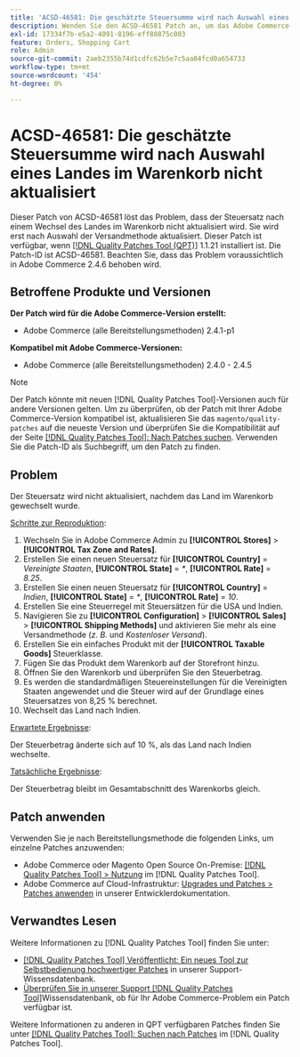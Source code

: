 ```yaml
---
title: 'ACSD-46581: Die geschätzte Steuersumme wird nach Auswahl eines Landes im Warenkorb nicht aktualisiert'
description: Wenden Sie den ACSD-46581 Patch an, um das Adobe Commerce-Problem zu lösen, bei dem der Steuersatz nach einem Wechsel des Landes im Warenkorb nicht aktualisiert wird.
exl-id: 17334f7b-e5a2-4091-8196-eff80875c003
feature: Orders, Shopping Cart
role: Admin
source-git-commit: 2aeb2355b74d1cdfc62b5e7c5aa04fcd0a654733
workflow-type: tm+mt
source-wordcount: '454'
ht-degree: 0%

---
```


# ACSD-46581: Die geschätzte Steuersumme wird nach Auswahl eines Landes im Warenkorb nicht aktualisiert

Dieser Patch von ACSD-46581 löst das Problem, dass der Steuersatz nach einem Wechsel des Landes im Warenkorb nicht aktualisiert wird. Sie wird erst nach Auswahl der Versandmethode aktualisiert. Dieser Patch ist verfügbar, wenn [[!DNL Quality Patches Tool (QPT)]](/help/announcements/adobe-commerce-announcements/magento-quality-patches-released-new-tool-to-self-serve-quality-patches.md) 1.1.21 installiert ist. Die Patch-ID ist ACSD-46581. Beachten Sie, dass das Problem voraussichtlich in Adobe Commerce 2.4.6 behoben wird.

## Betroffene Produkte und Versionen

**Der Patch wird für die Adobe Commerce-Version erstellt:**
* Adobe Commerce (alle Bereitstellungsmethoden) 2.4.1-p1

**Kompatibel mit Adobe Commerce-Versionen:**
* Adobe Commerce (alle Bereitstellungsmethoden) 2.4.0 - 2.4.5

>[!NOTE]
>
>Der Patch könnte mit neuen [!DNL Quality Patches Tool]-Versionen auch für andere Versionen gelten. Um zu überprüfen, ob der Patch mit Ihrer Adobe Commerce-Version kompatibel ist, aktualisieren Sie das `magento/quality-patches` auf die neueste Version und überprüfen Sie die Kompatibilität auf der Seite [[!DNL Quality Patches Tool]: Nach Patches suchen](https://experienceleague.adobe.com/tools/commerce-quality-patches/index.html). Verwenden Sie die Patch-ID als Suchbegriff, um den Patch zu finden.

## Problem

Der Steuersatz wird nicht aktualisiert, nachdem das Land im Warenkorb gewechselt wurde.

<u>Schritte zur Reproduktion</u>:

1. Wechseln Sie in Adobe Commerce Admin zu **[!UICONTROL Stores]** > **[!UICONTROL Tax Zone and Rates]**.
1. Erstellen Sie einen neuen Steuersatz für **[!UICONTROL Country]** = _Vereinigte Staaten_, **[!UICONTROL State]** = _*_, **[!UICONTROL Rate]** = _8.25_.
1. Erstellen Sie einen neuen Steuersatz für **[!UICONTROL Country]** = _Indien_, **[!UICONTROL State]** = _*_, **[!UICONTROL Rate]** = _10_.
1. Erstellen Sie eine Steuerregel mit Steuersätzen für die USA und Indien.
1. Navigieren Sie zu **[!UICONTROL Configuration]** > **[!UICONTROL Sales]** > **[!UICONTROL Shipping Methods]** und aktivieren Sie mehr als eine Versandmethode (_z. B._ und _Kostenloser Versand_).
1. Erstellen Sie ein einfaches Produkt mit der **[!UICONTROL Taxable Goods]** Steuerklasse.
1. Fügen Sie das Produkt dem Warenkorb auf der Storefront hinzu.
1. Öffnen Sie den Warenkorb und überprüfen Sie den Steuerbetrag.
1. Es werden die standardmäßigen Steuereinstellungen für die Vereinigten Staaten angewendet und die Steuer wird auf der Grundlage eines Steuersatzes von 8,25 % berechnet.
1. Wechselt das Land nach Indien.

<u>Erwartete Ergebnisse</u>:

Der Steuerbetrag änderte sich auf 10 %, als das Land nach Indien wechselte.

<u>Tatsächliche Ergebnisse</u>:

Der Steuerbetrag bleibt im Gesamtabschnitt des Warenkorbs gleich.

## Patch anwenden

Verwenden Sie je nach Bereitstellungsmethode die folgenden Links, um einzelne Patches anzuwenden:

* Adobe Commerce oder Magento Open Source On-Premise: [[!DNL Quality Patches Tool] > Nutzung](https://experienceleague.adobe.com/docs/commerce-operations/tools/quality-patches-tool/usage.html) im [!DNL Quality Patches Tool].
* Adobe Commerce auf Cloud-Infrastruktur: [Upgrades und Patches > Patches anwenden](https://experienceleague.adobe.com/en/docs/commerce-cloud-service/user-guide/develop/upgrade/apply-patches) in unserer Entwicklerdokumentation.

## Verwandtes Lesen

Weitere Informationen zu [!DNL Quality Patches Tool] finden Sie unter:

* [[!DNL Quality Patches Tool] Veröffentlicht: Ein neues Tool zur Selbstbedienung hochwertiger Patches](/help/announcements/adobe-commerce-announcements/magento-quality-patches-released-new-tool-to-self-serve-quality-patches.md) in unserer Support-Wissensdatenbank.
* [Überprüfen Sie in unserer Support [!DNL Quality Patches Tool]](/help/support-tools/patches-available-in-qpt-tool/check-patch-for-magento-issue-with-magento-quality-patches.md)Wissensdatenbank, ob für Ihr Adobe Commerce-Problem ein Patch verfügbar ist.

Weitere Informationen zu anderen in QPT verfügbaren Patches finden Sie unter [[!DNL Quality Patches Tool]: Suchen nach Patches](https://experienceleague.adobe.com/tools/commerce-quality-patches/index.html) im [!DNL Quality Patches Tool].

